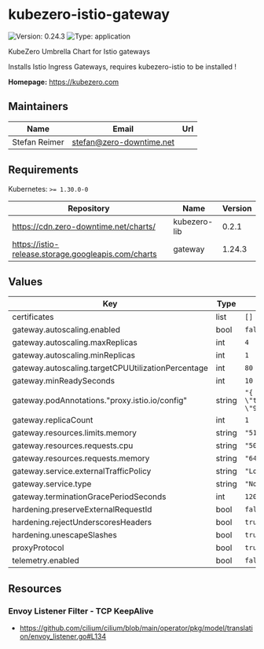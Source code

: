 # kubezero-istio-gateway

![Version: 0.24.3](https://img.shields.io/badge/Version-0.24.3-informational?style=flat-square) ![Type: application](https://img.shields.io/badge/Type-application-informational?style=flat-square)

KubeZero Umbrella Chart for Istio gateways

Installs Istio Ingress Gateways, requires kubezero-istio to be installed !

**Homepage:** <https://kubezero.com>

## Maintainers

| Name | Email | Url |
| ---- | ------ | --- |
| Stefan Reimer | <stefan@zero-downtime.net> |  |

## Requirements

Kubernetes: `>= 1.30.0-0`

| Repository | Name | Version |
|------------|------|---------|
| https://cdn.zero-downtime.net/charts/ | kubezero-lib | 0.2.1 |
| https://istio-release.storage.googleapis.com/charts | gateway | 1.24.3 |

## Values

| Key | Type | Default | Description |
|-----|------|---------|-------------|
| certificates | list | `[]` |  |
| gateway.autoscaling.enabled | bool | `false` |  |
| gateway.autoscaling.maxReplicas | int | `4` |  |
| gateway.autoscaling.minReplicas | int | `1` |  |
| gateway.autoscaling.targetCPUUtilizationPercentage | int | `80` |  |
| gateway.minReadySeconds | int | `10` |  |
| gateway.podAnnotations."proxy.istio.io/config" | string | `"{ \"terminationDrainDuration\": \"90s\" }"` |  |
| gateway.replicaCount | int | `1` |  |
| gateway.resources.limits.memory | string | `"512Mi"` |  |
| gateway.resources.requests.cpu | string | `"50m"` |  |
| gateway.resources.requests.memory | string | `"64Mi"` |  |
| gateway.service.externalTrafficPolicy | string | `"Local"` |  |
| gateway.service.type | string | `"NodePort"` |  |
| gateway.terminationGracePeriodSeconds | int | `120` |  |
| hardening.preserveExternalRequestId | bool | `false` |  |
| hardening.rejectUnderscoresHeaders | bool | `true` |  |
| hardening.unescapeSlashes | bool | `true` |  |
| proxyProtocol | bool | `true` |  |
| telemetry.enabled | bool | `false` |  |

## Resources

### Envoy Listener Filter - TCP KeepAlive
- https://github.com/cilium/cilium/blob/main/operator/pkg/model/translation/envoy_listener.go#L134

